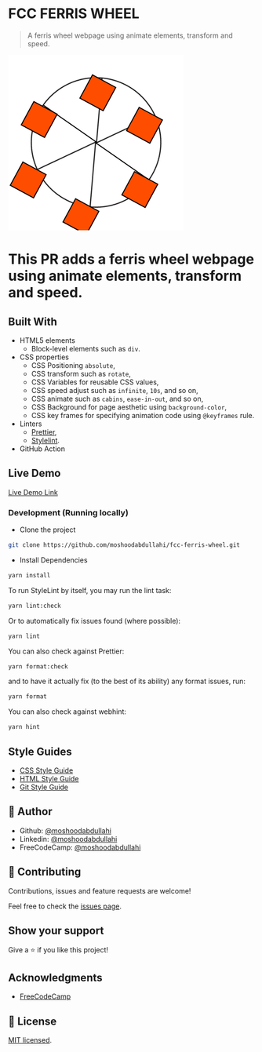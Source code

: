 # FCC FERRIS WHEEL

> A ferris wheel webpage using animate elements, transform and speed.

![screenshot](./_C__projects_fcc_fcc-ferris-wheel_index.html.png)

# This PR adds a ferris wheel webpage using animate elements, transform and speed.

## Built With

- HTML5 elements
  - Block-level elements such as `div`.
- CSS properties
  - CSS Positioning `absolute`,
  - CSS transform such as `rotate`,
  - CSS Variables for reusable CSS values,
  - CSS speed adjust such as `infinite`, `10s`, and so on,
  - CSS animate such as `cabins`, `ease-in-out`, and so on,
  - CSS Background for page aesthetic using `background-color`,
  - CSS key frames for specifying animation code using `@keyframes` rule.
- Linters
  - [Prettier](https://prettier.io/),
  - [Stylelint](https://stylelint.io/).
- GitHub Action

## Live Demo

[Live Demo Link](https://fcc-ferris-wheel.netlify.app/)

### Development (Running locally)

- Clone the project

```bash
git clone https://github.com/moshoodabdullahi/fcc-ferris-wheel.git
```

- Install Dependencies

```bash
yarn install
```

To run StyleLint by itself, you may run the lint task:

```bash
yarn lint:check
```

Or to automatically fix issues found (where possible):

```bash
yarn lint
```

You can also check against Prettier:

```bash
yarn format:check
```

and to have it actually fix (to the best of its ability) any format issues, run:

```bash
yarn format
```

You can also check against webhint:

```bash
yarn hint
```

## Style Guides

- [CSS Style Guide](http://udacity.github.io/frontend-nanodegree-styleguide/css.html)
- [HTML Style Guide](http://udacity.github.io/frontend-nanodegree-styleguide/index.html)
- [Git Style Guide](https://udacity.github.io/git-styleguide/)

## 👤 Author

- Github: [@moshoodabdullahi](https://github.com/moshoodabdullahi)
- Linkedin: [@moshoodabdullahi](https://www.linkedin.com/in/moshoodabdullahi/)
- FreeCodeCamp: [@moshoodabdullahi](https://www.freecodecamp.org/moshoodabdullahi)

## 🤝 Contributing

Contributions, issues and feature requests are welcome!

Feel free to check the [issues page](../../issues).

## Show your support

Give a ⭐️ if you like this project!

## Acknowledgments

- [FreeCodeCamp](https://www.freecodecamp.org/)

## 📝 License

[MIT licensed](./LICENSE).
